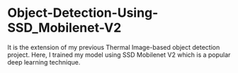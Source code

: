 # Object-Detection-Using-SSD_Mobilenet-V2
It is the extension of my previous Thermal Image-based object detection project. Here, I trained my model using SSD Mobilenet V2 which is a popular deep learning technique.
